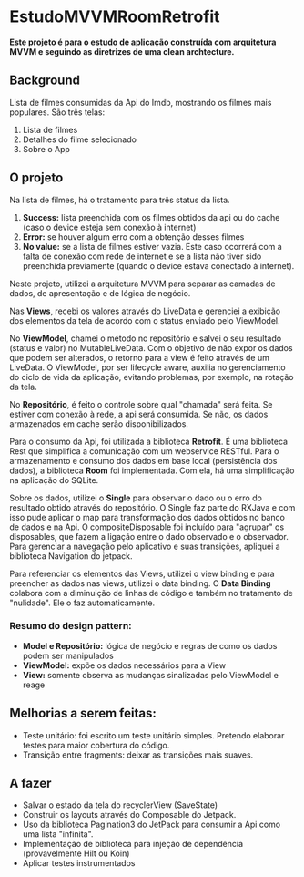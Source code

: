 # EstudoMVVMRoomRetrofit

**Este projeto é para o estudo de aplicação construída com arquitetura MVVM e 
seguindo as diretrizes de uma clean archtecture.**

## Background
Lista de filmes consumidas da Api do Imdb, mostrando os filmes mais populares.
São três telas:
1. Lista de filmes
2. Detalhes do filme selecionado 
3. Sobre o App

## O projeto

Na lista de filmes, há o tratamento para três status da lista.
1. **Success:** lista preenchida com os filmes obtidos da api ou do cache (caso o device esteja sem 
   conexão à internet)
2. **Error:** se houver algum erro com a obtenção desses filmes
3. **No value:** se a lista de filmes estiver vazia. Este caso ocorrerá com a falta de conexão 
com rede de internet e se a lista não tiver sido preenchida previamente (quando o device estava 
   conectado à internet).
   

Neste projeto, utilizei a arquitetura MVVM para separar as camadas de dados, de apresentação e 
de lógica de negócio. 

Nas **Views**, recebi os valores através do LiveData e gerenciei a exibição dos elementos da tela de 
acordo com o status enviado pelo ViewModel. 

No **ViewModel**, chamei o método no repositório e salvei o seu resultado (status e valor) no MutableLiveData.
Com o objetivo de não expor os dados que podem ser alterados, o retorno para a view é feito através de um LiveData. O ViewModel, por ser lifecycle aware, auxilia no gerenciamento do ciclo de vida da aplicação, evitando problemas, por exemplo, na rotação da tela.

No **Repositório**, é feito o controle sobre qual "chamada" será feita. Se estiver com conexão à rede, a
api será consumida.
Se não, os dados armazenados em cache serão disponibilizados. 

Para o consumo da Api, foi utilizada a biblioteca **Retrofit**. É uma biblioteca Rest que simplifica a comunicação com um webservice RESTful.
Para o armazenamento e consumo dos dados em base local (persistência dos dados), a biblioteca **Room** foi implementada. Com ela, há uma simplificação na aplicação do SQLite.

Sobre os dados, utilizei o **Single** para observar o dado ou o erro do resultado obtido através do repositório.
O Single faz parte do RXJava e com isso pude aplicar o map para transformação dos dados obtidos no banco de dados e na Api.
O compositeDisposable foi incluído para "agrupar" os disposables, que fazem a ligação entre o dado observado e o observador.
Para gerenciar a navegação pelo aplicativo e suas transições, apliquei a biblioteca Navigation do jetpack. 

Para referenciar os elementos das Views, utilizei o view binding e para preencher as dados nas views, utilizei o data binding.
O **Data Binding** colabora com a diminuição de linhas de código e também no tratamento de "nulidade". Ele o faz automaticamente.

### Resumo do design pattern:
- **Model e Repositório:** lógica de negócio e regras de como os dados podem ser manipulados
- **ViewModel:** expõe os dados necessários para a View
- **View:** somente observa as mudanças sinalizadas pelo ViewModel e reage

## Melhorias a serem feitas:
- Teste unitário: foi escrito um teste unitário simples. Pretendo elaborar testes para maior cobertura do código.
- Transição entre fragments: deixar as transições mais suaves.

## A fazer
- Salvar o estado da tela do recyclerView (SaveState)
- Construir os layouts através do Composable do Jetpack.
- Uso da biblioteca Pagination3 do JetPack para consumir a Api como uma lista "infinita".
- Implementação de biblioteca para injeção de dependência (provavelmente Hilt ou Koin)
- Aplicar testes instrumentados
